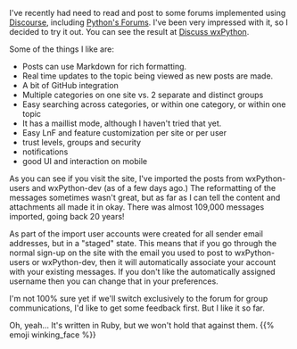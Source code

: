 <!--
.. title: New wxPython Discussion Forum
.. slug: 2019-07-16-new-wxpython-discussion-forum
.. date: 2019-07-16 
.. tags: Phoenix, General
.. category: News
.. link: 
.. description: 
.. type: text
.. author: Robin
-->


I've recently had need to read and post to some forums implemented using
[Discourse](https://www.discourse.org/), including [Python's Forums](https://discuss.python.org/).
I've been very impressed with it, so I decided to try it out. You can see the
result at [Discuss wxPython](https://discuss.wxpython.org/).

Some of the things I like are:

* Posts can use Markdown for rich formatting.
* Real time updates to the topic being viewed as new posts are made.
* A bit of GitHub integration
* Multiple categories on one site vs. 2 separate and distinct groups
* Easy searching across categories, or within one category, or within one topic
* It has a maillist mode, although I haven't tried that yet.
* Easy LnF and feature customization per site or per user
* trust levels, groups and security
* notifications
* good UI and interaction on mobile

As you can see if you visit the site, I've imported the posts from
wxPython-users and wxPython-dev (as of a few days ago.) The reformatting of the
messages sometimes wasn't great, but as far as I can tell the content and
attachments all made it in okay. There was almost 109,000 messages imported,
going back 20 years!

As part of the import user accounts were created for all sender email
addresses, but in a "staged" state. This means that if you go through the normal
sign-up on the site with the email you used to post to wxPython-users or
wxPython-dev, then it will automatically associate your account with your
existing messages. If you don't like the automatically assigned username then
you can change that in your preferences.

I'm not 100% sure yet if we'll switch exclusively to the forum for group
communications, I'd like to get some feedback first. But I like it so far.

Oh, yeah... It's written in Ruby, but we won't hold that against them.
{{% emoji winking_face %}}
